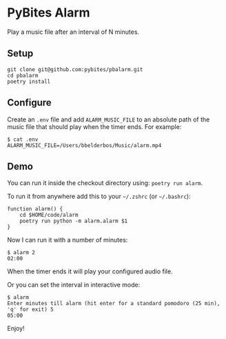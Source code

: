 # PyBites Alarm

Play a music file after an interval of N minutes.

## Setup

```
git clone git@github.com:pybites/pbalarm.git
cd pbalarm
poetry install
```

## Configure

Create an `.env` file and add `ALARM_MUSIC_FILE` to an absolute path of the music file that should play when the timer ends. For example:

```
$ cat .env
ALARM_MUSIC_FILE=/Users/bbelderbos/Music/alarm.mp4
```

## Demo

You can run it inside the checkout directory using: `poetry run alarm`.

To run it from anywhere add this to your `~/.zshrc` (or `~/.bashrc`):

```
function alarm() {
    cd $HOME/code/alarm
    poetry run python -m alarm.alarm $1
}
```

Now I can run it with a number of minutes:

```
$ alarm 2
02:00
```

When the timer ends it will play your configured audio file.

Or you can set the interval in interactive mode:

```
$ alarm
Enter minutes till alarm (hit enter for a standard pomodoro (25 min), 'q' for exit) 5
05:00
```

Enjoy!
